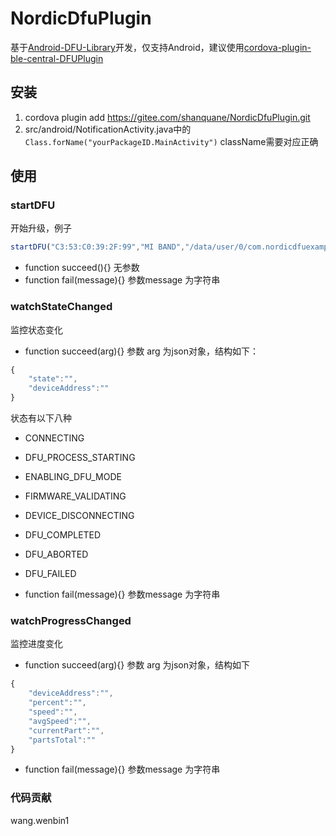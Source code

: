 # NordicDfuPlugin
基于[Android-DFU-Library](https://github.com/NordicSemiconductor/Android-DFU-Library)开发，仅支持Android，建议使用[cordova-plugin-ble-central-DFUPlugin](https://github.com/fxe-gear/cordova-plugin-ble-central)

## 安装

1. cordova plugin add https://gitee.com/shanquane/NordicDfuPlugin.git
2. src/android/NotificationActivity.java中的`Class.forName("yourPackageID.MainActivity")` className需要对应正确

## 使用

### startDFU
开始升级，例子
```js
startDFU("C3:53:C0:39:2F:99","MI BAND","/data/user/0/com.nordicdfuexample/files/RNFetchBlobTmp4of.zip",succeed,fail)
```

* function succeed(){} 无参数
* function fail(message){} 参数message 为字符串

### watchStateChanged
监控状态变化
* function succeed(arg){} 
参数 arg 为json对象，结构如下：
```js
{
    "state":"",
    "deviceAddress":""
}
```
状态有以下八种

* CONNECTING
* DFU_PROCESS_STARTING
* ENABLING_DFU_MODE
* FIRMWARE_VALIDATING
* DEVICE_DISCONNECTING
* DFU_COMPLETED
* DFU_ABORTED
* DFU_FAILED

* function fail(message){} 参数message 为字符串


### watchProgressChanged
监控进度变化
* function succeed(arg){} 
参数 arg 为json对象，结构如下
```js
{
    "deviceAddress":"",
    "percent":"",
    "speed":"",
    "avgSpeed":"",
    "currentPart":"",
    "partsTotal":""
}
```
* function fail(message){} 参数message 为字符串

### 代码贡献

wang.wenbin1


